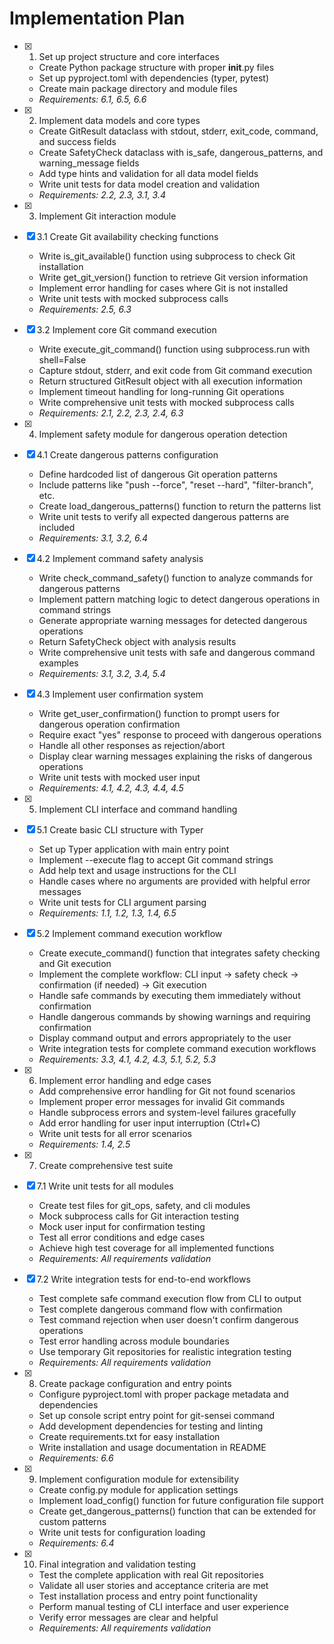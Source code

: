 # Implementation Plan

- [x] 1. Set up project structure and core interfaces





  - Create Python package structure with proper __init__.py files
  - Set up pyproject.toml with dependencies (typer, pytest)
  - Create main package directory and module files
  - _Requirements: 6.1, 6.5, 6.6_

- [x] 2. Implement data models and core types









  - Create GitResult dataclass with stdout, stderr, exit_code, command, and success fields
  - Create SafetyCheck dataclass with is_safe, dangerous_patterns, and warning_message fields
  - Add type hints and validation for all data model fields
  - Write unit tests for data model creation and validation
  - _Requirements: 2.2, 2.3, 3.1, 3.4_

- [x] 3. Implement Git interaction module





- [x] 3.1 Create Git availability checking functions


  - Write is_git_available() function using subprocess to check Git installation
  - Write get_git_version() function to retrieve Git version information
  - Implement error handling for cases where Git is not installed
  - Write unit tests with mocked subprocess calls
  - _Requirements: 2.5, 6.3_

- [x] 3.2 Implement core Git command execution


  - Write execute_git_command() function using subprocess.run with shell=False
  - Capture stdout, stderr, and exit code from Git command execution
  - Return structured GitResult object with all execution information
  - Implement timeout handling for long-running Git operations
  - Write comprehensive unit tests with mocked subprocess calls
  - _Requirements: 2.1, 2.2, 2.3, 2.4, 6.3_

- [x] 4. Implement safety module for dangerous operation detection





- [x] 4.1 Create dangerous patterns configuration


  - Define hardcoded list of dangerous Git operation patterns
  - Include patterns like "push --force", "reset --hard", "filter-branch", etc.
  - Create load_dangerous_patterns() function to return the patterns list
  - Write unit tests to verify all expected dangerous patterns are included
  - _Requirements: 3.1, 3.2, 6.4_

- [x] 4.2 Implement command safety analysis

  - Write check_command_safety() function to analyze commands for dangerous patterns
  - Implement pattern matching logic to detect dangerous operations in command strings
  - Generate appropriate warning messages for detected dangerous operations
  - Return SafetyCheck object with analysis results
  - Write comprehensive unit tests with safe and dangerous command examples
  - _Requirements: 3.1, 3.2, 3.4, 5.4_

- [x] 4.3 Implement user confirmation system

  - Write get_user_confirmation() function to prompt users for dangerous operation confirmation
  - Require exact "yes" response to proceed with dangerous operations
  - Handle all other responses as rejection/abort
  - Display clear warning messages explaining the risks of dangerous operations
  - Write unit tests with mocked user input
  - _Requirements: 4.1, 4.2, 4.3, 4.4, 4.5_

- [x] 5. Implement CLI interface and command handling





- [x] 5.1 Create basic CLI structure with Typer


  - Set up Typer application with main entry point
  - Implement --execute flag to accept Git command strings
  - Add help text and usage instructions for the CLI
  - Handle cases where no arguments are provided with helpful error messages
  - Write unit tests for CLI argument parsing
  - _Requirements: 1.1, 1.2, 1.3, 1.4, 6.5_

- [x] 5.2 Implement command execution workflow


  - Create execute_command() function that integrates safety checking and Git execution
  - Implement the complete workflow: CLI input → safety check → confirmation (if needed) → Git execution
  - Handle safe commands by executing them immediately without confirmation
  - Handle dangerous commands by showing warnings and requiring confirmation
  - Display command output and errors appropriately to the user
  - Write integration tests for complete command execution workflows
  - _Requirements: 3.3, 4.1, 4.2, 4.3, 5.1, 5.2, 5.3_

- [x] 6. Implement error handling and edge cases





  - Add comprehensive error handling for Git not found scenarios
  - Implement proper error messages for invalid Git commands
  - Handle subprocess errors and system-level failures gracefully
  - Add error handling for user input interruption (Ctrl+C)
  - Write unit tests for all error scenarios
  - _Requirements: 1.4, 2.5_

- [x] 7. Create comprehensive test suite





- [x] 7.1 Write unit tests for all modules


  - Create test files for git_ops, safety, and cli modules
  - Mock subprocess calls for Git interaction testing
  - Mock user input for confirmation testing
  - Test all error conditions and edge cases
  - Achieve high test coverage for all implemented functions
  - _Requirements: All requirements validation_

- [x] 7.2 Write integration tests for end-to-end workflows


  - Test complete safe command execution flow from CLI to output
  - Test complete dangerous command flow with confirmation
  - Test command rejection when user doesn't confirm dangerous operations
  - Test error handling across module boundaries
  - Use temporary Git repositories for realistic integration testing
  - _Requirements: All requirements validation_

- [x] 8. Create package configuration and entry points





  - Configure pyproject.toml with proper package metadata and dependencies
  - Set up console script entry point for git-sensei command
  - Add development dependencies for testing and linting
  - Create requirements.txt for easy installation
  - Write installation and usage documentation in README
  - _Requirements: 6.6_

- [x] 9. Implement configuration module for extensibility





  - Create config.py module for application settings
  - Implement load_config() function for future configuration file support
  - Create get_dangerous_patterns() function that can be extended for custom patterns
  - Write unit tests for configuration loading
  - _Requirements: 6.4_

- [x] 10. Final integration and validation testing





  - Test the complete application with real Git repositories
  - Validate all user stories and acceptance criteria are met
  - Test installation process and entry point functionality
  - Perform manual testing of CLI interface and user experience
  - Verify error messages are clear and helpful
  - _Requirements: All requirements validation_